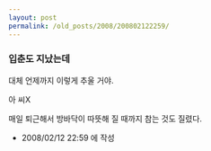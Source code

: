 ```yaml
---
layout: post
permalink: /old_posts/2008/200802122259/
---
```


### 입춘도 지났는데

대체 언제까지 이렇게 추울 거야.

아 씨X

매일 퇴근해서 방바닥이 따뜻해 질 때까지 참는 것도 질렸다.






- 2008/02/12 22:59 에 작성